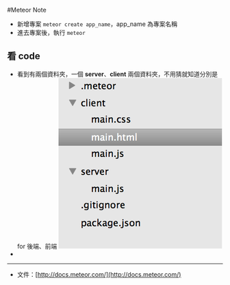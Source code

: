 #Meteor Note

* 新增專案 `meteor create app_name`，app_name 為專案名稱
* 進去專案後，執行 `meteor`

## 看 code
* 看到有兩個資料夾，一個 **server**、**client** 兩個資料夾，不用猜就知道分別是 for 後端、前端
![](img/01.png)
* 
















---
* 文件：[http://docs.meteor.com/](http://docs.meteor.com/)